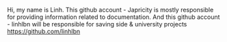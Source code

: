 Hi, my name is Linh. This github account - Japricity is mostly responsible for providing information related to documentation. And this github account - linhlbn will be responsible for saving side & university projects https://github.com/linhlbn 
